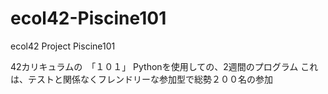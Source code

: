 # ecol42-Piscine101
ecol42 Project Piscine101

42カリキュラムの　「１０１」
Pythonを使用しての、2週間のプログラム
これは、テストと関係なくフレンドリーな参加型で総勢２００名の参加


